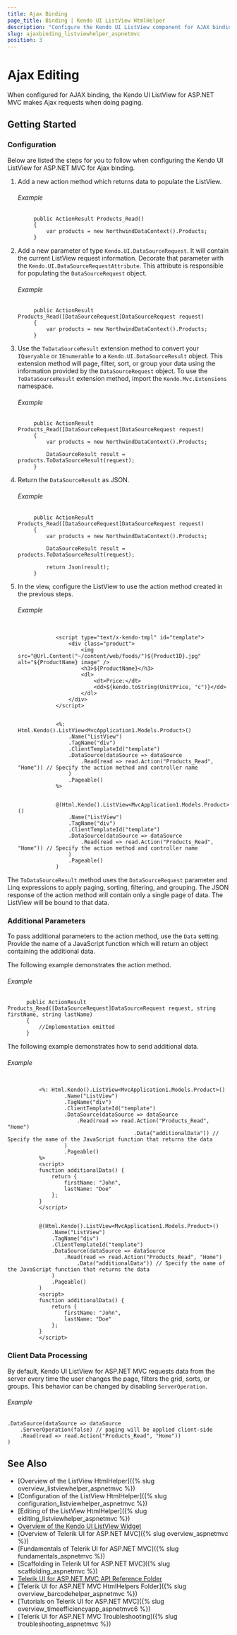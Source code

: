 ```yaml
---
title: Ajax Binding
page_title: Binding | Kendo UI ListView HtmlHelper
description: "Configure the Kendo UI ListView component for AJAX binding and easily enable client-data processing during AJAX binding."
slug: ajaxbinding_listviewhelper_aspnetmvc
position: 3
---
```


# Ajax Editing

When configured for AJAX binding, the Kendo UI ListView for ASP.NET MVC makes Ajax requests when doing paging.

## Getting Started

### Configuration

Below are listed the steps for you to follow when configuring the Kendo UI ListView for ASP.NET MVC for Ajax binding.

1. Add a new action method which returns data to populate the ListView.

    ###### Example

            public ActionResult Products_Read()
            {
                var products = new NorthwindDataContext().Products;
            }

1. Add a new parameter of type `Kendo.UI.DataSourceRequest`. It will contain the current ListView request information. Decorate that parameter with the `Kendo.UI.DataSourceRequestAttribute`. This attribute is responsible for populating the `DataSourceRequest` object.

    ###### Example

            public ActionResult Products_Read([DataSourceRequest]DataSourceRequest request)
            {
                var products = new NorthwindDataContext().Products;
            }

1. Use the `ToDataSourceResult` extension method to convert your `IQueryable` or `IEnumerable` to a `Kendo.UI.DataSourceResult` object. This extension method will page, filter, sort, or group your data using the information provided by the `DataSourceRequest` object. To use the `ToDataSourceResult` extension method, import the `Kendo.Mvc.Extensions` namespace.

    ###### Example

            public ActionResult Products_Read([DataSourceRequest]DataSourceRequest request)
            {
                var products = new NorthwindDataContext().Products;

                DataSourceResult result = products.ToDataSourceResult(request);
            }

1. Return the `DataSourceResult` as JSON.

    ###### Example

            public ActionResult Products_Read([DataSourceRequest]DataSourceRequest request)
            {
                var products = new NorthwindDataContext().Products;

                DataSourceResult result = products.ToDataSourceResult(request);

                return Json(result);
            }

1. In the view, configure the ListView to use the action method created in the previous steps.

    ###### Example

    ```tab-Item-Template

                <script type="text/x-kendo-tmpl" id="template">
                    <div class="product">
                        <img src="@Url.Content("~/content/web/foods/")${ProductID}.jpg" alt="${ProductName} image" />
                        <h3>${ProductName}</h3>
                        <dl>
                            <dt>Price:</dt>
                            <dd>${kendo.toString(UnitPrice, "c")}</dd>
                        </dl>
                    </div>
                </script>
    ```
    ```tab-ASPX

                <%: Html.Kendo().ListView<MvcApplication1.Models.Product>()
                    .Name("ListView")
                    .TagName("div")
                    .ClientTemplateId("template")
                    .DataSource(dataSource => dataSource
                        .Read(read => read.Action("Products_Read", "Home")) // Specify the action method and controller name
                    )
                    .Pageable()
                %>
    ```
    ```tab-Razor

                @(Html.Kendo().ListView<MvcApplication1.Models.Product>()
                    .Name("ListView")
                    .TagName("div")
                    .ClientTemplateId("template")
                    .DataSource(dataSource => dataSource
                        .Read(read => read.Action("Products_Read", "Home")) // Specify the action method and controller name
                    )
                    .Pageable()
                )
    ```

The `ToDataSourceResult` method uses the `DataSourceRequest` parameter and Linq expressions to apply paging, sorting, filtering, and grouping. The JSON response of the action method will contain only a single page of data. The ListView will be bound to that data.

### Additional Parameters

To pass additional parameters to the action method, use the `Data` setting. Provide the name of a JavaScript function which will return an object containing the additional data.

The following example demonstrates the action method.

###### Example

          public ActionResult Products_Read([DataSourceRequest]DataSourceRequest request, string firstName, string lastName)
          {
              //Implementation omitted
          }


The following example demonstrates how to send additional data.

###### Example

```tab-ASPX

          <%: Html.Kendo().ListView<MvcApplication1.Models.Product>()
                  .Name("ListView")
                  .TagName("div")
                  .ClientTemplateId("template")
                  .DataSource(dataSource => dataSource
                      .Read(read => read.Action("Products_Read", "Home")
                                        .Data("additionalData")) // Specify the name of the JavaScript function that returns the data
                  )
                  .Pageable()
          %>
          <script>
          function additionalData() {
              return {
                  firstName: "John",
                  lastName: "Doe"
              };
          }
          </script>
```
```tab-Razor

          @(Html.Kendo().ListView<MvcApplication1.Models.Product>()
              .Name("ListView")
              .TagName("div")
              .ClientTemplateId("template")
              .DataSource(dataSource => dataSource
                  .Read(read => read.Action("Products_Read", "Home")
                      .Data("additionalData")) // Specify the name of the JavaScript function that returns the data
              )
              .Pageable()
          )
          <script>
          function additionalData() {
              return {
                  firstName: "John",
                  lastName: "Doe"
              };
          }
          </script>
```

### Client Data Processing

By default, Kendo UI ListView for ASP.NET MVC requests data from the server every time the user changes the page, filters the grid, sorts, or groups. This behavior
can be changed by disabling `ServerOperation`.

###### Example

    .DataSource(dataSource => dataSource
        .ServerOperation(false) // paging will be applied client-side
        .Read(read => read.Action("Products_Read", "Home"))
    )

## See Also

* [Overview of the ListView HtmlHelper]({% slug overview_listviewhelper_aspnetmvc %})
* [Configuration of the ListView HtmlHelper]({% slug configuration_listviewhelper_aspnetmvc %})
* [Editing of the ListView HtmlHelper]({% slug eiditing_listviewhelper_aspnetmvc %})
* [Overview of the Kendo UI ListView Widget](http://docs.telerik.com/kendo-ui/controls/data-management/listview/overview)
* [Overview of Telerik UI for ASP.NET MVC]({% slug overview_aspnetmvc %})
* [Fundamentals of Telerik UI for ASP.NET MVC]({% slug fundamentals_aspnetmvc %})
* [Scaffolding in Telerik UI for ASP.NET MVC]({% slug scaffolding_aspnetmvc %})
* [Telerik UI for ASP.NET MVC API Reference Folder](http://docs.telerik.com/kendo-ui/api/Kendo.Mvc/AggregateFunction)
* [Telerik UI for ASP.NET MVC HtmlHelpers Folder]({% slug overview_barcodehelper_aspnetmvc %})
* [Tutorials on Telerik UI for ASP.NET MVC]({% slug overview_timeefficiencyapp_aspnetmvc6 %})
* [Telerik UI for ASP.NET MVC Troubleshooting]({% slug troubleshooting_aspnetmvc %})
